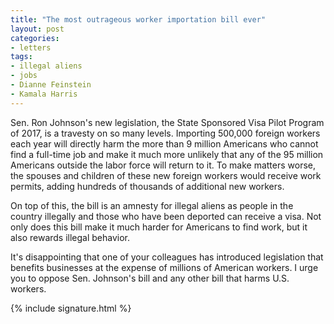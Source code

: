 ```yaml
---
title: "The most outrageous worker importation bill ever"
layout: post
categories:
- letters
tags:
- illegal aliens
- jobs
- Dianne Feinstein
- Kamala Harris
---
```


Sen. Ron Johnson's new legislation, the State Sponsored Visa Pilot Program of 2017, is a travesty on so many levels. Importing 500,000 foreign workers each year will directly harm the more than 9 million Americans who cannot find a full-time job and make it much more unlikely that any of the 95 million Americans outside the labor force will return to it. To make matters worse, the spouses and children of these new foreign workers would receive work permits, adding hundreds of thousands of additional new workers.

On top of this, the bill is an amnesty for illegal aliens as people in the country illegally and those who have been deported can receive a visa. Not only does this bill make it much harder for Americans to find work, but it also rewards illegal behavior.

It's disappointing that one of your colleagues has introduced legislation that benefits businesses at the expense of millions of American workers. I urge you to oppose Sen. Johnson's bill and any other bill that harms U.S. workers.

{% include signature.html %}
